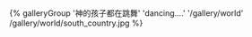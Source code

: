 <div class="gallery-group-main">
{% galleryGroup '神的孩子都在跳舞' 'dancing....' '/gallery/world' /gallery/world/south_country.jpg %}
</div>
